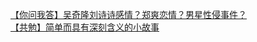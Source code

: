   
[【你问我答】吴奇隆刘诗诗感情？郑爽恋情？男星性侵事件？](http://www.dianyue.me/archives/032/1xwn14qhfc44fw7m/)  
[【共勉】简单而具有深刻含义的小故事](http://www.dianyue.me/archives/689/wvoenbt5u2qacnz5/)